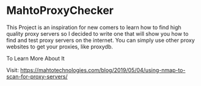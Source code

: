 # MahtoProxyChecker
This Project is an inspiration for new comers to learn how to find high quality proxy servers so I decided to write one that will show you how to find and test proxy servers on the internet. You can simply use other proxy websites to get your proxies, like proxydb.

To Learn More About It

Visit: https://mahtotechnologies.com/blog/2019/05/04/using-nmap-to-scan-for-proxy-servers/
